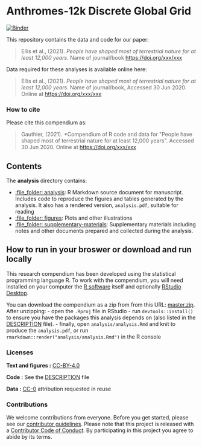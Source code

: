 
<!-- README.md is generated from README.Rmd. Please edit that file -->

# Anthromes-12k Discrete Global Grid

[![Binder](https://mybinder.org/badge_logo.svg)](https://mybinder.org/v2/gh///main?urlpath=rstudio)

This repository contains the data and code for our paper:

> Ellis et al., (2021). *People have shaped most of terrestrial nature for at least 12,000 years*. Name of journal/book
> <https://doi.org/xxx/xxx>

Data required for these analyses is available online here:

> Ellis et al., (2021). *People have shaped most of terrestrial nature for at least 12,000 years*. Name of
> journal/book, Accessed 30 Jun 2020. Online at
> <https://doi.org/xxx/xxx>

### How to cite

Please cite this compendium as:

> Gauthier, (2021). *Compendium of R code and data for "People have shaped most of terrestrial nature for at least 12,000 years". Accessed 30 Jun 2020. Online at
> <https://doi.org/xxx/xxx>

## Contents

The **analysis** directory contains:

  - [:file\_folder: analysis](/analysis/): R Markdown source document
    for manuscript. Includes code to reproduce the figures and tables
    generated by the analysis. It also has a rendered version,
    `analysis.pdf`, suitable for reading
  - [:file\_folder: figures](/analysis/figures): Plots and other
    illustrations
  - [:file\_folder:
    supplementary-materials](/analysis/supplementary-materials):
    Supplementary materials including notes and other documents prepared
    and collected during the analysis.

## How to run in your broswer or download and run locally

This research compendium has been developed using the statistical
programming language R. To work with the compendium, you will need
installed on your computer the [R
software](https://cloud.r-project.org/) itself and optionally [RStudio
Desktop](https://rstudio.com/products/rstudio/download/).

You can download the compendium as a zip from from this URL:
[master.zip](/archive/master.zip). After unzipping: - open the `.Rproj`
file in RStudio - run `devtools::install()` to ensure you have the
packages this analysis depends on (also listed in the
[DESCRIPTION](/DESCRIPTION) file). - finally, open
`analysis/analysis.Rmd` and knit to produce the `analysis.pdf`, or run
`rmarkdown::render("analysis/analysis.Rmd")` in the R console

### Licenses

**Text and figures :**
[CC-BY-4.0](http://creativecommons.org/licenses/by/4.0/)

**Code :** See the [DESCRIPTION](DESCRIPTION) file

**Data :** [CC-0](http://creativecommons.org/publicdomain/zero/1.0/)
attribution requested in reuse

### Contributions

We welcome contributions from everyone. Before you get started, please
see our [contributor guidelines](CONTRIBUTING.md). Please note that this
project is released with a [Contributor Code of Conduct](CONDUCT.md). By
participating in this project you agree to abide by its terms.
